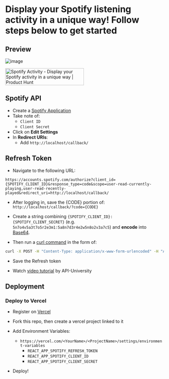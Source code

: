 # Display your Spotify listening activity in a unique way! Follow steps below to get started

## Preview

![image](https://cdn.discordapp.com/attachments/1106636184425345224/1106776421726167060/image.png)

<a href="https://www.producthunt.com/posts/spotify-activity?utm_source=badge-featured&utm_medium=badge&utm_souce=badge-spotify&#0045;activity" target="_blank"><img src="https://api.producthunt.com/widgets/embed-image/v1/featured.svg?post_id=396383&theme=light" alt="Spotify&#0032;Activity - Display&#0032;your&#0032;Spotify&#0032;activity&#0032;in&#0032;a&#0032;unique&#0032;way | Product Hunt" style="width: 250px; height: 54px;" width="250" height="54" /></a>

## Spotify API

* Create a [Spotify Application](https://developer.spotify.com/dashboard/applications)
* Take note of:
    * `Client ID`
    * `Client Secret`
* Click on **Edit Settings**
* In **Redirect URIs**:
    * Add `http://localhost/callback/`

## Refresh Token

* Navigate to the following URL:

```
https://accounts.spotify.com/authorize?client_id={SPOTIFY_CLIENT_ID}&response_type=code&scope=user-read-currently-playing,user-read-recently-played&redirect_uri=http://localhost/callback/
```

* After logging in, save the {CODE} portion of: `http://localhost/callback/?code={CODE}`

* Create a string combining `{SPOTIFY_CLIENT_ID}:{SPOTIFY_CLIENT_SECRET}` (e.g. `5n7o4v5a3t7o5r2e3m1:5a8n7d3r4e2w5n8o2v3a7c5`) and **encode** into [Base64](https://base64.io/).

* Then run a [curl command](https://httpie.org/run) in the form of:
```sh
curl -X POST -H "Content-Type: application/x-www-form-urlencoded" -H "Authorization: Basic {BASE64}" -d "grant_type=authorization_code&redirect_uri=http://localhost/callback/&code={CODE}" https://accounts.spotify.com/api/token
```

* Save the Refresh token

* Watch [video tutorial](https://www.youtube.com/watch?v=yAXoOolPvjU) by API-University

## Deployment

### Deploy to Vercel

* Register on [Vercel](https://vercel.com/)

* Fork this repo, then create a vercel project linked to it

* Add Environment Variables:
    * `https://vercel.com/<YourName>/<ProjectName>/settings/environment-variables`
        * `REACT_APP_SPOTIFY_REFRESH_TOKEN`
        * `REACT_APP_SPOTIFY_CLIENT_ID`
        * `REACT_APP_SPOTIFY_CLIENT_SECRET`

* Deploy!

